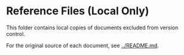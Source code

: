 ﻿# Reference Files (Local Only)

This folder contains local copies of documents excluded from version control.

For the original source of each document, see [../README.md](../README.md).

